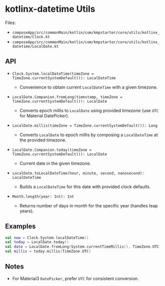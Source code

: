 # kotlinx-datetime Utils

Files:
- `composeApp/src/commonMain/kotlin/com/kmpstarter/core/utils/kotlinx_datetime/Clock.kt`
- `composeApp/src/commonMain/kotlin/com/kmpstarter/core/utils/kotlinx_datetime/LocalDate.kt`

## API

- `Clock.System.localDateTime(timeZone = TimeZone.currentSystemDefault()): LocalDateTime`
  - Convenience to obtain current `LocalDateTime` with a given timezone.

- `LocalDate.Companion.fromLong(timestamp, timeZone = TimeZone.currentSystemDefault()): LocalDate`
  - Converts epoch millis to `LocalDate` using provided timezone (use `UTC` for Material DatePicker).

- `LocalDate.millis(timeZone = TimeZone.currentSystemDefault()): Long`
  - Converts `LocalDate` to epoch millis by composing a `LocalDateTime` at the provided timezone.

- `LocalDate.Companion.today(timeZone = TimeZone.currentSystemDefault()): LocalDate`
  - Current date in the given timezone.

- `LocalDate.toLocalDateTime(hour, minute, second, nanosecond): LocalDateTime`
  - Builds a `LocalDateTime` for this date with provided clock defaults.

- `Month.length(year: Int): Int`
  - Returns number of days in month for the specific year (handles leap years).

## Examples

```kotlin
val now = Clock.System.localDateTime()
val today = LocalDate.today()
val date = LocalDate.fromLong(System.currentTimeMillis(), TimeZone.UTC)
val millis = today.millis(TimeZone.UTC)
```

## Notes
- For Material3 `DatePicker`, prefer `UTC` for consistent conversion.
